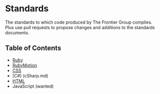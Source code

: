 # Standards

The standards to which code produced by The Frontier Group complies. Plus use pull requests to propose changes and additions to the standards documents.

## Table of Contents

* [Ruby](ruby.md)
* [RubyMotion](rubymotion.md)
* [CSS](css.md)
* [C#] (cSharp.md)
* [HTML](html.md)
* JavaScript (wanted)
